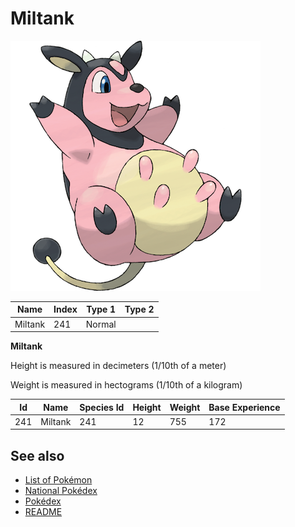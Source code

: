 # Miltank


![Miltank](images/241.png)

| **Name** | **Index** | **Type 1** | **Type 2** |
|----|----|----|----|
| Miltank | 241 | Normal  |  |

**Miltank** 


Height is measured in decimeters (1/10th of a meter)

Weight is measured in hectograms (1/10th of a kilogram)

| **Id** | **Name** | **Species Id** | **Height** | **Weight** | **Base Experience** |
|--------|----------|----------------|------------|------------|---------------------|
| 241 | Miltank | 241 | 12 | 755 | 172 |


## See also

- [List of Pokémon](../pokemon.md)
- [National Pokédex](../national_pokedex.md)
- [Pokédex](../pokedex.md)
- [README](../README.md)
